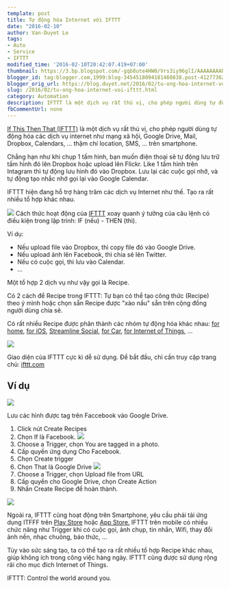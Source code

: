 ```yaml
---
template: post
title: Tự động hóa Internet với IFTTT
date: "2016-02-10"
author: Van-Duyet Le
tags:
- Auto
- Service
- IFTTT
modified_time: '2016-02-10T20:42:07.419+07:00'
thumbnail: https://3.bp.blogspot.com/-gqb8ute4HW0/Vrs3iy96glI/AAAAAAAAPZo/1wTJSjXqZyM/s1600/IFTTT.png
blogger_id: tag:blogger.com,1999:blog-3454518094181460838.post-4127736285031648994
blogger_orig_url: https://blog.duyet.net/2016/02/tu-ong-hoa-internet-voi-ifttt.html
slug: /2016/02/tu-ong-hoa-internet-voi-ifttt.html
category: Automation
description: IFTTT là một dịch vụ rất thú vị, cho phép người dùng tự động hóa các dịch vụ internet như mạng xã hội, Google Drive, Mail, Dropbox, Calendars, ... thậm chí location, SMS, ... trên smartphone.
fbCommentUrl: none
---
```


[If This Then That (IFTTT)](https://ifttt.com/) là một dịch vụ rất thú vị, cho phép người dùng tự động hóa các dịch vụ internet như mạng xã hội, Google Drive, Mail, Dropbox, Calendars, ... thậm chí location, SMS, ... trên smartphone.

Chẳng hạn như khi chụp 1 tấm hình, bạn muốn điện thoại sẽ tự động lưu trữ tấm hình đó lên Dropbox hoặc upload lên Flickr. Like 1 tấm hình trên Intagram thì tự động lưu hình đó vào Dropbox. Lưu lại các cuộc gọi nhỡ, và tự động tạo nhắc nhở gọi lại vào Google Calendar.

IFTTT hiện đang hỗ trợ hàng trăm các dịch vụ Internet như thế. Tạo ra rất nhiều tổ hợp khác nhau.

![](https://3.bp.blogspot.com/-gqb8ute4HW0/Vrs3iy96glI/AAAAAAAAPZo/1wTJSjXqZyM/s400/IFTTT.png)
Cách thức hoạt động của [IFTTT](https://ifttt.com/recipes) xoay quanh ý tưởng của câu lệnh có điều kiện trong lập trình: IF (nếu) - THEN (thì). 

Ví dụ:

- Nếu upload file vào Dropbox, thì copy file đó vào Google Drive. 
- Nếu upload ảnh lên Facebook, thì chia sẻ lên Twitter.
- Nếu có cuộc gọi, thì lưu vào Calendar.
- ...

Một tổ hợp 2 dịch vụ như vậy gọi là Recipe. 

Có 2 cách để Recipe trong IFTTT: Tự bạn có thể tạo công thức (Recipe) theo ý mình hoặc chọn sẵn Recipe được "xào nấu" sẵn trên cộng đồng người dùng chia sẻ.

Có rất nhiều Recipe được phân thành các nhóm tự động hóa khác nhau: [for home](https://ifttt.com/recipes/collections/167-recipes-for-the-home), [for iOS](https://ifttt.com/recipes/collections/42-recipes-for-ios), [Streamline Social](https://ifttt.com/recipes/collections/40-recipes-to-streamline-your-social-media), [for Car](https://ifttt.com/recipes/collections/161-recipes-for-your-car), [for Internet of Things](https://ifttt.com/recipes/collections/32-recipes-for-the-internet-of-things), ...

[![](https://3.bp.blogspot.com/-qdeV8trnF7Q/Vrs2TYDYzII/AAAAAAAAPZc/ohBTm2-PEZI/s1600/healthy_lifestyle_1024.png)](https://ifttt.com/recipes)

Giao diện của IFTTT cực kì dễ sử dụng. Để bắt đầu, chỉ cần truy cập trang chủ: [ifttt.com](http://ifttt.com/)

## Ví dụ ##

[![](https://2.bp.blogspot.com/-GO7JdubQh1A/Vrs4RHEg7jI/AAAAAAAAPZ0/dWGpVBAevh0/s640/Screenshot%2Bfrom%2B2016-02-10%2B20-15-40.png)](https://ifttt.com/recipes/54681-download-new-facebook-photos-you-re-tagged-in-to-a-google-drive-folder)

Lưu các hình được tag trên Faccebook vào Google Drive.

1. Click nút Create Recipes 
2. Chọn If là Facebook.
![](https://1.bp.blogspot.com/-jYO_EKW6L9U/Vrs6TiLlIXI/AAAAAAAAPaA/JZIUpZTt_JQ/s640/Screenshot%2Bfrom%2B2016-02-10%2B20-21-19.png)
3. Choose a Trigger, chọn You are tagged in a photo.
4. Cấp quyền ứng dụng Cho Facebook.
5. Chọn Create trigger
6. Chọn That là Google Drive ![](https://1.bp.blogspot.com/-aQh3of31G0Q/Vrs6dUDWwZI/AAAAAAAAPaI/AvQCbR2bBb8/s640/Screenshot%2Bfrom%2B2016-02-10%2B20-22-29.png)
7. Choose a Trigger, chọn Upload file from URL
8. Cấp quyền cho Google Drive, chọn Create Action
9. Nhấn Create Recipe để hoàn thành.   

![](https://1.bp.blogspot.com/-YTLCKFkdqGE/Vrs6tC2bWfI/AAAAAAAAPaQ/bPyW-1y2Eyc/s640/Screenshot%2Bfrom%2B2016-02-10%2B20-26-54.png)

Ngoài ra, IFTTT cũng hoạt động trên Smartphone, yêu cầu phải tải ứng dụng ITFFF trên [Play Store](https://play.google.com/store/apps/details?id=com.ifttt.ifttt) hoặc [App Store.](https://itunes.apple.com/us/app/if-by-ifttt/id660944635?mt=8) IFTTT trên mobile có nhiều chức năng như Trigger khi có cuộc gọi, ảnh chụp, tin nhắn, Wifi, thay đổi ảnh nền, nhạc chuông, báo thức, ...

Tùy vào sức sáng tạo, ta có thể tạo ra rất nhiều tổ hợp Recipe khác nhau, giúp không ích trong công việc hàng ngày. IFTTT cũng được sử dụng rộng rãi cho mục đích Internet of Things.

IFTTT: Control the world around you.
